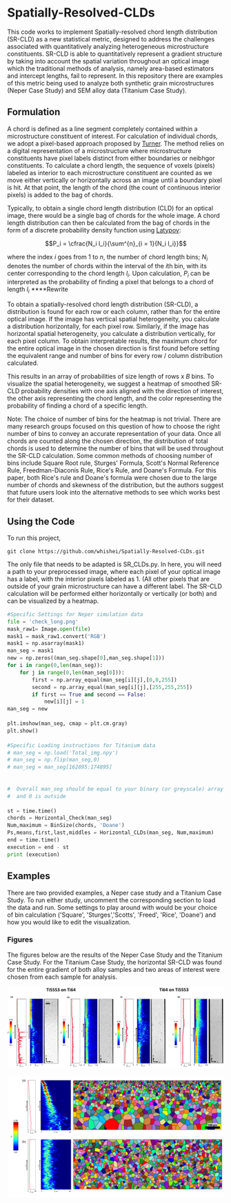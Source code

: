 # Spatially-Resolved-CLDs
This code works to implement Spatially-resolved chord length distribution (SR-CLD) as a new statistical metric, designed to address the challenges associated with quantitatively analyzing heterogeneous microstructure constituents. SR-CLD is able to quantitatively represent a gradient structure by taking into account the spatial variation throughout an optical image which the traditional methods of analysis, namely area-based estimators and intercept lengths, fail to represent. In this repository there are examples of this metric being used to analyze both synthetic grain microstructures (Neper Case Study) and SEM alloy data (Titanium Case Study). 

## Formulation

A chord is defined as a line segment completely contained within a microstructure constituent of interest. For calculation of individual chords, we adopt a pixel-based approach proposed by [Turner](https://iopscience.iop.org/article/10.1088/0965-0393/24/7/075002). The method relies on a digital representation of a microstructure where microstructure constituents have pixel labels distinct from either boundaries or neibhgor constituents. To calculate a chord length, the sequence of voxels (pixels) labeled as interior to each microstructure constituent are counted as we move either vertically or horizontally across an image until a boundary pixel is hit. At that point, the length of the chord (the count of continuous interior pixels) is added to the bag of chords.

Typically, to obtain a single chord length distribution (CLD) for an optical image, there would be a single bag of chords for the whole image. A chord length distribution can then be calculated from the bag of chords in the form of a discrete probability density function using [Latypov](https://www.sciencedirect.com/science/article/pii/S1044580318313743):

$$P_i = \cfrac{N_i l_i}{\sum^{n}_{i = 1}{N_i l_i}}$$

where the index $i$ goes from $1$ to $n$, the number of chord length bins; $N_i$ denotes the number of chords within the interval of the $i$th bin, with its center corresponding to the chord length $l_i$. Upon calculation, $P_i$ can be interpreted as the probability of finding a pixel that belongs to a chord of length $l_i$ ****Rewrite

To obtain a spatially-resolved chord length distribution (SR-CLD), a distribution is found for each row or each column, rather than for the entire optical image. If the image has vertical spatial heterogeneity, you calculate a distribution horizontally, for each pixel row. Similarly, if the image has horizontal spatial heterogeneity, you calculate a distribution vertically, for each pixel column. To obtain interpretable results, the maximum chord for the entire optical image in the chosen direction is first found before setting the equivalent range and number of bins for every row / column distribution calculated. 

This results in an array of probabilities of size length of rows x $B$ bins. To visualize the spatial heterogeneity, we suggest a heatmap of smoothed SR-CLD probability densities with one axis aligned with the direction of interest, the other axis representing the chord length, and the color representing the probability of finding a chord of a specific length.

Note: The choice of number of bins for the heatmap is not trivial. There are many research groups focused on this question of how to choose the right number of bins to convey an accurate representation of your data. Once all chords are counted along the chosen direction, the distribution of total chords is used to determine the number of bins that will be used throughout the SR-CLD calculation. Some common methods of choosing number of bins include Square Root rule, Sturges' Formula, Scott's Normal Reference Rule, Freedman-Diaconis Rule, Rice's Rule, and Doane's Formula. For this paper, both Rice's rule and Doane's formula were chosen due to the large number of chords and skewness of the distribution, but the authors suggest that future users look into the alternative methods to see which works best for their dataset. 

## Using the Code
To run this project, 

```
git clone https://github.com/whishei/Spatially-Resolved-CLDs.git
```
The only file that needs to be adapted is SR_CLDs.py. In here, you will need a path to your preprocessed image, where each pixel of your optical image has a label, with the interior pixels labeled as 1. (All other pixels that are outside of your grain microstructure can have a different label. The SR-CLD calculation will be performed either horizontally or vertically (or both) and can be visualized by a heatmap. 

```python
#Specific Settings for Neper simulation data
file = 'check_long.png'
mask_raw1= Image.open(file)
mask1 = mask_raw1.convert('RGB')
mask1 = np.asarray(mask1)
man_seg = mask1
new = np.zeros((man_seg.shape[0],man_seg.shape[1])) 
for i in range(0,len(man_seg)):
    for j in range(0,len(man_seg[0])):
        first = np.array_equal(man_seg[i][j],[0,0,255])
        second = np.array_equal(man_seg[i][j],[255,255,255])  
        if first == True and second == False:
            new[i][j] = 1
man_seg = new

plt.imshow(man_seg, cmap = plt.cm.gray)
plt.show()

#Specific Loading instructions for Titanium data 
# man_seg = np.load('Total_img.npy')
# man_seg = np.flip(man_seg,0)
# man_seg = man_seg[162895:174895]


#  Overall man_seg should be equal to your binary (or greyscale) array where 1 represents inside of the grain
#  and 0 is outside 

st = time.time()
chords = Horizontal_Check(man_seg)
Num,maximum = BinSize(chords, 'Doane')
Ps,means,first,last,middles = Horizontal_CLDs(man_seg, Num,maximum)
end = time.time()
execution = end - st
print (execution)
```

## Examples
There are two provided examples, a Neper case study and a Titanium Case Study. To run either study, uncomment the corresponding section to load the data and run. 
Some settings to play around with would be your choice of bin calculation ('Square', 'Sturges','Scotts', 'Freed', 'Rice', 'Doane') and how you would like to edit the visualization. 

### Figures

The figures below are the results of the Neper Case Study and the Titanium Case Study. For the Titanium Case Study, the horizontal SR-CLD was found for the entire gradient of both alloy samples and two areas of interest were chosen from each sample for analysis. 
<p float="left">
  <img src="Images/Titanium_new.pdf"
</p>
<p float="left">
  <img src="Images/Neper_new.pdf"
</p>





